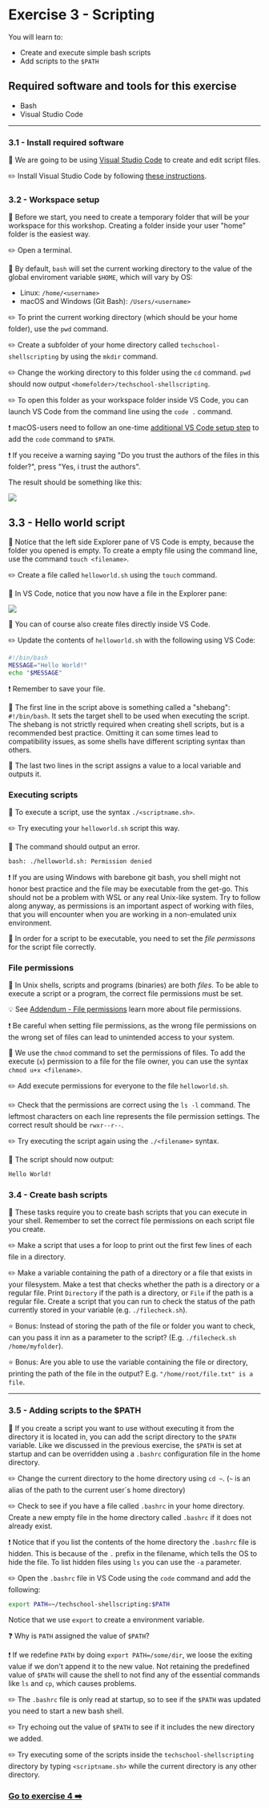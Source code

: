 <!-- TODO: Move PATH introduction from 2.3 to this exercise -->

# Exercise 3 - Scripting

You will learn to:

- Create and execute simple bash scripts
- Add scripts to the `$PATH`

## Required software and tools for this exercise

- Bash
- Visual Studio Code

---

### 3.1 - Install required software

:book: We are going to be using [Visual Studio Code](https://code.visualstudio.com/) to create and edit script files.

:pencil2: Install Visual Studio Code by following [these instructions](https://code.visualstudio.com/docs/setup/setup-overview).

### 3.2 - Workspace setup

:book: Before we start, you need to create a temporary folder that will be your workspace for this workshop. Creating a folder inside your user "home" folder is the easiest way.

:pencil2: Open a terminal.

:book: By default, `bash` will set the current working directory to the value of the global enviroment variable `$HOME`, which will vary by OS:

- Linux: `/home/<username>`
- macOS and Windows (Git Bash): `/Users/<username>`

:pencil2: To print the current working directory (which should be your home folder), use the `pwd` command.

:pencil2: Create a subfolder of your home directory called `techschool-shellscripting` by using the `mkdir` command.

:pencil2: Change the working directory to this folder using the `cd` command. `pwd` should now output `<homefolder>/techschool-shellscripting`.

:pencil2: To open this folder as your workspace folder inside VS Code, you can launch VS Code from the command line using the `code .` command.

:exclamation: macOS-users need to follow an one-time [additional VS Code setup step](https://code.visualstudio.com/docs/setup/mac#_launching-from-the-command-line) to add the `code` command to `$PATH`.

:exclamation: If you receive a warning saying "Do you trust the authors of the files in this folder?", press "Yes, i trust the authors".

The result should be something like this:

<img src="images/ex3_1.png">

## 3.3 - Hello world script

:book: Notice that the left side Explorer pane of VS Code is empty, because the folder you opened is empty. To create a empty file using the command line, use the command `touch <filename>`.

:pencil2: Create a file called `helloworld.sh` using the `touch` command.

:book: In VS Code, notice that you now have a file in the Explorer pane:

<img src="images/ex3.2.png">

:book: You can of course also create files directly inside VS Code.

:pencil2: Update the contents of `helloworld.sh` with the following using VS Code:

```bash
#!/bin/bash
MESSAGE="Hello World!"
echo "$MESSAGE"
```

:exclamation: Remember to save your file.

:book: The first line in the script above is something called a "shebang": `#!/bin/bash`. It sets the target shell to be used when executing the script. The shebang is not strictly required when creating shell scripts, but is a recommended best practice. Omitting it can some times lead to compatibility issues, as some shells have different scripting syntax than others.

:book: The last two lines in the script assigns a value to a local variable and outputs it.

### Executing scripts

:book: To execute a script, use the syntax `./<scriptname.sh>`.

:pencil2: Try executing your `helloworld.sh` script this way.

:book: The command should output an error. 

```bash
bash: ./helloworld.sh: Permission denied
```

:exclamation: If you are using Windows with barebone git bash, you shell might not honor best practice and the file may be executable from the get-go. This should not be a problem with WSL or any real Unix-like system. Try to follow along anyway, as permissions is an important aspect of working with files, that you will encounter when you are working in a non-emulated unix environment.

:book: In order for a script to be executable, you need to set the _file permissons_ for the script file correctly.

### File permissions

:book: In Unix shells, scripts and programs (binaries) are both _files_. To be able to execute a script or a program, the correct file permissions must be set.

:bulb: See [Addendum - File permissions](file_permissions.md) learn more about file permissions.

:exclamation: Be careful when setting file permissions, as the wrong file permissions on the wrong set of files can lead to unintended access to your system.

:book: We use the `chmod` command to set the permissions of files. To add the execute (`x`) permission to a file for the file owner, you can use the syntax `chmod u+x <filename>`.

:pencil2: Add execute permissions for everyone to the file `helloworld.sh`.

:pencil2: Check that the permissions are correct using the `ls -l` command. The leftmost characters on each line represents the file permission settings. The correct result should be `rwxr--r--`.

:pencil2: Try executing the script again using the `./<filename>` syntax.

:book: The script should now output:

```bash
Hello World!
```

### 3.4 - Create bash scripts

:book: These tasks require you to create bash scripts that you can execute in your shell. Remember to set the correct file permissions on each script file you create.

:pencil2: Make a script that uses a for loop to print out the first few lines of each file in a directory.

:pencil2: Make a variable containing the path of a directory or a file that exists in your filesystem.
Make a test that checks whether the path is a directory or a regular file. Print `Directory` if the path is a directory, or `File` if the path is a regular file. Create a script that you can run to check the status of the path currently stored in your variable (e.g. `./filecheck.sh`).

:star: Bonus: Instead of storing the path of the file or folder you want to check, can you pass it inn as a parameter to the script? (E.g. `./filecheck.sh /home/myfolder`).

:star: Bonus: Are you able to use the variable containing the file or directory, printing the path of the file in the output? E.g. `"/home/root/file.txt" is a file`.

---

### 3.5 - Adding scripts to the $PATH

:book: If you create a script you want to use without executing it from the directory it is located in, you can add the script directory to the `$PATH` variable. Like we discussed in the previous exercise, the `$PATH` is set at startup and can be overridden using a `.bashrc` configuration file in the home directory.

:pencil2: Change the current directory to the home directory using `cd ~`. (`~` is an alias of the path to the current user´s home directory)

:pencil2: Check to see if you have a file called `.bashrc` in your home directory. Create a new empty file in the home directory called `.bashrc` if it does not already exist.

:exclamation: Notice that if you list the contents of the home directory the `.bashrc` file is hidden. This is because of the `.` prefix in the filename, which tells the OS to hide the file. To list hidden files using `ls` you can use the `-a` parameter.

:pencil2: Open the `.bashrc` file in VS Code using the `code` command and add the following:

```bash
export PATH=~/techschool-shellscripting:$PATH
```

Notice that we use `export` to create a environment variable.

:question: Why is `PATH` assigned the value of `$PATH`?

:exclamation: If we redefine `PATH` by doing `export PATH=/some/dir`, we loose the exiting value if we don't append it to the new value. Not retaining the predefined value of `$PATH` will cause the shell to not find any of the essential commands like `ls` and `cp`, which causes problems.

:pencil2: The `.bashrc` file is only read at startup, so to see if the `$PATH` was updated you need to start a new bash shell.

:pencil2: Try echoing out the value of `$PATH` to see if it includes the new directory we added.

:pencil2: Try executing some of the scripts inside the `techschool-shellscripting` directory by typing `<scriptname.sh>` while the current directory is any other directory.

### [Go to exercise 4 :arrow_right:](./exercise-4.md)
